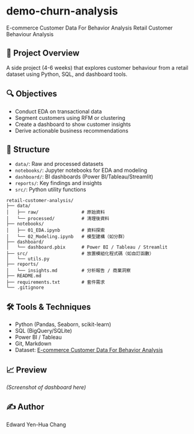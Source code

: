 # demo-churn-analysis
E-commerce Customer Data For Behavior Analysis
Retail Customer Behaviour Analysis

## 📌 Project Overview
A side project (4-6 weeks) that explores customer behaviour from a retail dataset using Python, SQL, and dashboard tools.

## 🔍 Objectives
- Conduct EDA on transactional data
- Segment customers using RFM or clustering
- Create a dashboard to show customer insights
- Derive actionable business recommendations

## 📁 Structure
- `data/`: Raw and processed datasets
- `notebooks/`: Jupyter notebooks for EDA and modeling
- `dashboard/`: BI dashboards (Power BI/Tableau/Streamlit)
- `reports/`: Key findings and insights
- `src/`: Python utility functions
```plain text
retail-customer-analysis/
├── data/
│   ├── raw/                # 原始資料
│   └── processed/          # 清理後資料
├── notebooks/
│   ├── 01_EDA.ipynb        # 資料探索
│   └── 02_Modeling.ipynb   # 模型建構（如分群）
├── dashboard/
│   └── dashboard.pbix      # Power BI / Tableau / Streamlit
├── src/                    # 放置模組化程式碼（如自訂函數）
│   └── utils.py
├── reports/
│   └── insights.md         # 分析報告 / 商業洞察
├── README.md
├── requirements.txt        # 套件需求
└── .gitignore
```


## 🛠️ Tools & Techniques
- Python (Pandas, Seaborn, scikit-learn)
- SQL (BigQuery/SQLite)
- Power BI / Tableau
- Git, Markdown
- Dataset: [E-commerce Customer Data For Behavior Analysis](https://www.kaggle.com/datasets/shriyashjagtap/e-commerce-customer-for-behavior-analysis/data)

## 📈 Preview
*(Screenshot of dashboard here)*

## ✍️ Author
Edward Yen-Hua Chang

